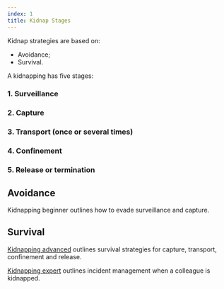 ```yaml
---
index: 1
title: Kidnap Stages
---
```

Kidnap strategies are based on:

*	Avoidance;
*	Survival.

A kidnapping has five stages: 

### 1.  Surveillance 

### 2.  Capture

### 3.  Transport (once or several times)

### 4.  Confinement

### 5.  Release or termination

## Avoidance

Kidnapping beginner outlines how to evade surveillance and capture.

## Survival

[Kidnapping advanced](umbrella://travel/kidnapping/advanced) outlines survival strategies for capture, transport, confinement and release.

[Kidnapping expert](umbrella://travel/kidnapping/expert) outlines incident management when a colleague is kidnapped.